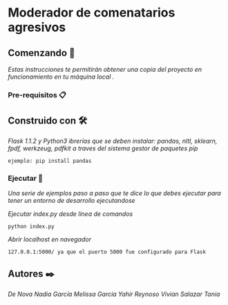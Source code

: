# Moderador de comenatarios agresivos



## Comenzando 🚀

_Estas instrucciones te permitirán obtener una copia del proyecto en funcionamiento en tu máquina local ._


### Pre-requisitos 📋
## Construido con 🛠️

_Flask 1.1.2 y Python3_
_ibrerías que se deben instalar: pandas, nltl, sklearn, fpdf, werkzeug, pdfkit a traves del sistema gestor de paquetes pip_


```
ejemplo: pip install pandas
```

### Ejecutar 🔧

_Una serie de ejemplos paso a paso que te dice lo que debes ejecutar para tener un entorno de desarrollo ejecutandose_

_Ejecutar index.py desde línea de comandos_

```
python index.py
```

_Abrir localhost en navegador_

```
127.0.0.1:5000/ ya que el puerto 5000 fue configurado para Flask
```


## Autores ✒️

_De Nova Nadia_
_García Melissa_
_García Yahir_
_Reynoso Vivian_
_Salazar Tania_

